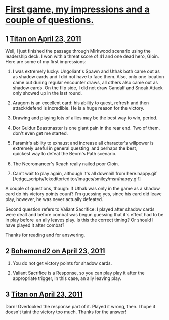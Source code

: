 # [First game, my impressions and a couple of questions.](https://community.fantasyflightgames.com/topic/45674-first-game-my-impressions-and-a-couple-of-questions/)

## 1 [Titan on April 23, 2011](https://community.fantasyflightgames.com/topic/45674-first-game-my-impressions-and-a-couple-of-questions/?do=findComment&comment=458166)

Well, I just finished the passage through Mirkwood scenario using the leadership deck. I won with a threat score of 41 and one dead hero, Gloin. Here are some of my first impressions:

1) I was extremely lucky: Ungoliant's Spawn and Uthak both came out as as shadow cards and I did not have to face them. Also, only one location came out during regular encounter draws, all others also came out as shadow cards. On the flip side, I did not draw Gandalf and Sneak Attack only showed up in the last round. 

2) Aragorn is an excellent card: his ability to quest, refresh and then attack/defend is incredible. He is a huge reason for the victory.

3) Drawing and playing lots of allies may be the best way to win, period. 

4) Dor Guldur Beastmaster is one giant pain in the rear end. Two of them, don't even get me started.

5) Faramir's ability to exhaust and increase all character's willpower is extremely useful in general questing  and perhaps the best, quickest way to defeat the Beorn's Path scenario. 

6) The Necromancer's Reach really nailed poor Gloin.

7) Can't wait to play again, although it's all downhill from here.happy.gif [/edge_scripts/fckeditor/editor/images/smiley/msn/happy.gif]

A couple of questions, though: If Uthak was only in the game as a shadow card do his victory points count? I'm guessing yes, since his card did leave play, however, he was never actually defeated.

Second question refers to Valiant Sacrifice: I played after shadow cards were dealt and before combat was begun guessing that it's effect had to be in play before  an ally leaves play. Is this the correct timing? Or should I have played it after combat? 

Thanks for reading and for answering.
 

## 2 [Bohemond2 on April 23, 2011](https://community.fantasyflightgames.com/topic/45674-first-game-my-impressions-and-a-couple-of-questions/?do=findComment&comment=458168)

1) You do not get victory points for shadow cards.

2) Valiant Sacrifice is a Response, so you can play play it after the appropriate trigger, in this case, an ally leaving play.

## 3 [Titan on April 23, 2011](https://community.fantasyflightgames.com/topic/45674-first-game-my-impressions-and-a-couple-of-questions/?do=findComment&comment=458170)

Darn! Overlooked the response part of it. Played it wrong, then. I hope it doesn't taint the victory too much. Thanks for the answer!

